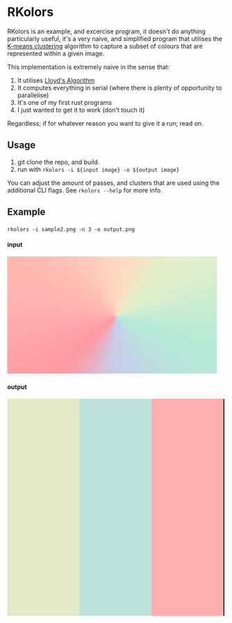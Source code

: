 # RKolors

RKolors is an example, and excercise program, it doesn't do anything particularly useful, it's a very
naive, and simplified program that utilises the [K-means clustering](https://en.wikipedia.org/wiki/K-means_clustering) algorithm to capture a subset of colours that are represented within a given image.

This implementation is extremely naive in the sense that:
1. It utilises [Lloyd's Algorithm](https://en.wikipedia.org/wiki/Lloyd%27s_algorithm)
2. It computes everything in serial (where there is plenty of opportunity to parallelise)
3. It's one of my first rust programs
4. I just wanted to get it to work (don't touch it)

Regardless; if for whatever reason you want to give it a run; read on.

## Usage 

1. git clone the repo, and build.
2. run with `rkolors -i ${input image} -o ${output image}`

You can adjust the amount of passes, and clusters that are used using the additional CLI flags.
See `rkolors --help` for more info. 

## Example

`rkolors -i sample2.png -n 3 -o output.png`

#### input

![input_image](./sample2.png)

#### output 

![output_image](./output.png)
